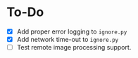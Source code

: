 # To-Do

- [X] Add proper error logging to `ignore.py`
- [X] Add network time-out to `ignore.py`
- [ ] Test remote image processing support.
